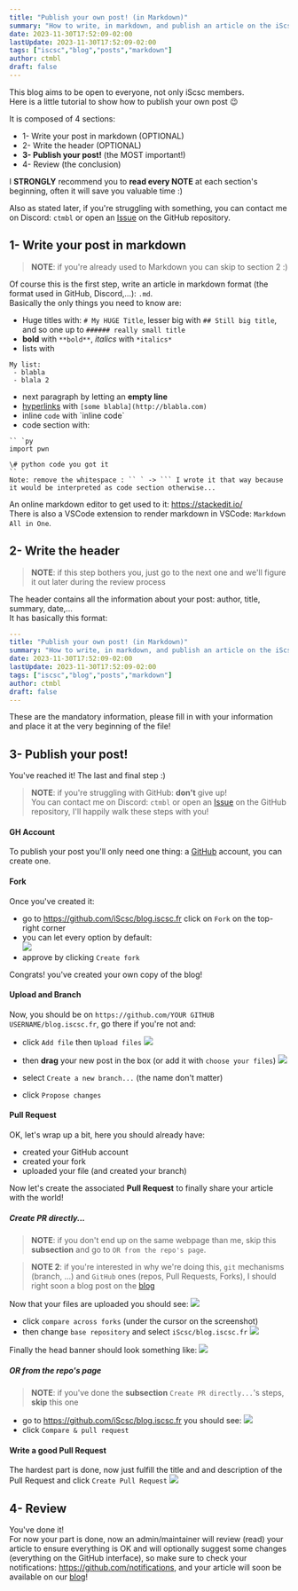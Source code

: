 ```yaml
---
title: "Publish your own post! (in Markdown)"
summary: "How to write, in markdown, and publish an article on the iScsc blog through GitHub's Pull Requests"
date: 2023-11-30T17:52:09-02:00
lastUpdate: 2023-11-30T17:52:09-02:00
tags: ["iscsc","blog","posts","markdown"]
author: ctmbl
draft: false
---
```


This blog aims to be open to everyone, not only iScsc members.  
Here is a little tutorial to show how to publish your own post :wink:

It is composed of 4 sections:
- 1- Write your post in markdown (OPTIONAL)
- 2- Write the header (OPTIONAL)
- **3- Publish your post!** (the MOST important!)
- 4- Review (the conclusion)

I **STRONGLY** recommend you to **read every NOTE** at each section's beginning, often it will save you valuable time :)

Also as stated later, if you're struggling with something, you can contact me on Discord: `ctmbl` or open an [Issue](https://github.com/iScsc/blog.iscsc.fr/issues) on the GitHub repository.

## 1- Write your post in markdown
> **NOTE**: if you're already used to Markdown you can skip to section 2 :)

Of course this is the first step, write an article in markdown format (the format used in GitHub, Discord,...): `.md`.  
Basically the only things you need to know are:
 - Huge titles with: `# My HUGE Title`, lesser big with `## Still big title`, and so one up to `###### really small title`
 - **bold** with `**bold**`, *italics* with `*italics*`
 - lists with 
```
My list:
 - blabla
 - blala 2
```
 - next paragraph by letting an **empty line**
 - [hyperlinks](https://developer.mozilla.org/en-US/docs/Learn/Common_questions/Web_mechanics/What_are_hyperlinks) with `[some blabla](http://blabla.com)`
 - inline `code` with \`inline code\`
 - code section with:  
```
`` `py  
import pwn   
   
\# python code you got it  
`` `
Note: remove the whitespace : `` ` -> ``` I wrote it that way because it would be interpreted as code section otherwise...
```
An online markdown editor to get used to it: https://stackedit.io/  
There is also a VSCode extension to render markdown in VSCode: `Markdown All in One`.

## 2- Write the header
> **NOTE**: if this step bothers you, just go to the next one and we'll figure it out later during the review process

The header contains all the information about your post: author, title, summary, date,...  
It has basically this format:
```yml
---
title: "Publish your own post! (in Markdown)"
summary: "How to write, in markdown, and publish an article on the iScsc blog through GitHub's Pull Requests"
date: 2023-11-30T17:52:09-02:00
lastUpdate: 2023-11-30T17:52:09-02:00
tags: ["iscsc","blog","posts","markdown"]
author: ctmbl
draft: false
---
```
These are the mandatory information, please fill in with your information and place it at the very beginning of the file!

## 3- Publish your post!
You've reached it! The last and final step :)

> **NOTE**: if you're struggling with GitHub: **don't** give up!  
> You can contact me on Discord: `ctmbl` or open an [Issue](https://github.com/iScsc/blog.iscsc.fr/issues) on the GitHub repository, I'll happily walk these steps with you!

#### GH Account
To publish your post you'll only need one thing: a [GitHub](https://github.com) account, you can create one.

#### Fork
Once you've created it:
- go to https://github.com/iScsc/blog.iscsc.fr click on `Fork` on the top-right corner
- you can let every option by default:  
![](1-create-fork.png)
- approve by clicking `Create fork`  


Congrats! you've created your own copy of the blog!

#### Upload and Branch
Now, you should be on `https://github.com/YOUR GITHUB USERNAME/blog.iscsc.fr`, go there if you're not and:
- click `Add file` then `Upload files`
![](2-upload-files.png)

- then **drag** your new post in the box (or add it with `choose your files`) 
![](3-propose-changes.png)
- select `Create a new branch...` (the name don't matter)
- click `Propose changes`

#### Pull Request
OK, let's wrap up a bit, here you should already have: 
- created your GitHub account
- created your fork
- uploaded your file (and created your branch)

Now let's create the associated **Pull Request** to finally share your article with the world!

##### Create PR directly...
> **NOTE**: if you don't end up on the same webpage than me, skip this **subsection** and go to `OR from the repo's page`.

> **NOTE 2**: if you're interested in why we're doing this, `git` mechanisms (branch, ...) and `GitHub` ones (repos, Pull Requests, Forks), I should right soon a blog post on the [blog](https://iscsc.fr)

Now that your files are uploaded you should see:
![](4a1-compare-across-forks.png)
- click `compare across forks` (under the cursor on the screenshot)
- then change `base repository` and select `iScsc/blog.iscsc.fr`
![](4a2-choose-iscsc-repo.png)

Finally the head banner should look something like:
![](4a3-final-merge-diff.png)



##### OR from the repo's page
> **NOTE**: if you've done the **subsection** `Create PR directly...`'s steps, **skip** this one

- go to https://github.com/iScsc/blog.iscsc.fr you should see: 
![](4b-alternative-pr.png)
- click `Compare & pull request`

#### Write a good Pull Request
The hardest part is done, now just fulfill the title and and description of the Pull Request and click `Create Pull Request`
![](5-pr-title-description.png)

## 4- Review
You've done it!  
For now your part is done, now an admin/maintainer will review (read) your article to ensure everything is OK and will optionally suggest some changes (everything on the GitHub interface), so make sure to check your notifications: https://github.com/notifications, and your article will soon be available on our [blog](https://iscsc.fr)!
